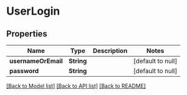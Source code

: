 # UserLogin
## Properties

| Name | Type | Description | Notes |
|------------ | ------------- | ------------- | -------------|
| **usernameOrEmail** | **String** |  | [default to null] |
| **password** | **String** |  | [default to null] |

[[Back to Model list]](../README.md#documentation-for-models) [[Back to API list]](../README.md#documentation-for-api-endpoints) [[Back to README]](../README.md)

